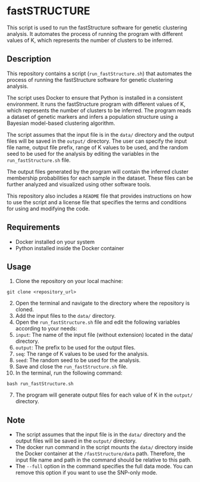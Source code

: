 # fastSTRUCTURE

This script is used to run the fastStructure software for genetic clustering analysis. It automates the process of running the program with different values of K, which represents the number of clusters to be inferred.

## Description
This repository contains a script (`run_fastStructure.sh`) that automates the process of running the fastStructure software for genetic clustering analysis.

The script uses Docker to ensure that Python is installed in a consistent environment. It runs the fastStructure program with different values of K, which represents the number of clusters to be inferred. The program reads a dataset of genetic markers and infers a population structure using a Bayesian model-based clustering algorithm.

The script assumes that the input file is in the `data/` directory and the output files will be saved in the `output/` directory. The user can specify the input file name, output file prefix, range of K values to be used, and the random seed to be used for the analysis by editing the variables in the `run_fastStructure.sh` file.

The output files generated by the program will contain the inferred cluster membership probabilities for each sample in the dataset. These files can be further analyzed and visualized using other software tools.

This repository also includes a `README` file that provides instructions on how to use the script and a license file that specifies the terms and conditions for using and modifying the code.

## Requirements
* Docker installed on your system
* Python installed inside the Docker container
## Usage
1. Clone the repository on your local machine:
```
git clone <repository_url>
```
2. Open the terminal and navigate to the directory where the repository is cloned.
3. Add the input files to the `data/` directory.
4. Open the `run_fastStructure.sh` file and edit the following variables according to your needs:
  1. `input`: The name of the input file (without extension) located in the data/ directory.
  2. `output`: The prefix to be used for the output files.
  3. `seq`: The range of K values to be used for the analysis.
  4. `seed`: The random seed to be used for the analysis.
5. Save and close the `run_fastStructure.sh` file.
6. In the terminal, run the following command:
```
bash run_fastStructure.sh
```
7. The program will generate output files for each value of K in the `output/` directory.

## Note
* The script assumes that the input file is in the `data/` directory and the output files will be saved in the `output/` directory.
* The docker run command in the script mounts the `data/` directory inside the Docker container at the `/fastStructure/data` path. Therefore, the input file name and path in the command should be relative to this path.
* The `--full` option in the command specifies the full data mode. You can remove this option if you want to use the SNP-only mode.
